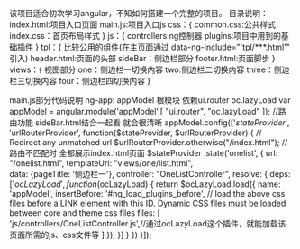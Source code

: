 该项目适合初次学习angular，不知如何搭建一个完整的项目。
目录说明：
index.html:项目入口页面
main.js:项目入口js
css：{
    common.css:公共样式
    index.css：首页布局样式
}
js：{
    controllers:ng控制器
    plugins:项目中用到的基础插件
}
tpl：{
    比较公用的组件(在主页面通过 data-ng-include="'tpl/***.html'" 引入)
    header.html:页面的头部
    sideBar：侧边栏部分
    footer.html:页面脚步
}
views：{
    视图部分
    one：侧边栏一切换内容
    two:侧边栏二切换内容
    three：侧边栏三切换内容
    four：侧边栏四切换内容
}

main.js部分代码说明
ng-app: appModel 根模块 依赖ui.router oc.lazyLoad
var appModel = angular.module('appModel',[
    "ui.router",
    "oc.lazyLoad"
]);
//路由功能 sideBar.html结合一起看 就会很清晰
appModel.config(['$stateProvider', '$urlRouterProvider', function($stateProvider, $urlRouterProvider) {
    // Redirect any unmatched url
    $urlRouterProvider.otherwise("/index.html"); //路由不匹配时 全都展示index.html页面
    $stateProvider
    .state('onelist', {
        url: "/onelist.html",
        templateUrl: "views/one/list.html",            
        data: {pageTitle: '侧边栏一'},
        controller: "OneListController",
        resolve: {
            deps: ['$ocLazyLoad', function($ocLazyLoad) {
                return $ocLazyLoad.load({
                    name: 'appModel',
                    insertBefore: '#ng_load_plugins_before', // load the above css files before a LINK element with this ID. Dynamic CSS files must be loaded between core and theme css files
                    files: [
                        'js/controllers/OneListController.js',//通过ocLazyLoad这个插件，就能加载该页面所需的js、css文件等
                    ] 
                });
            }]
        }
    })
}]);



